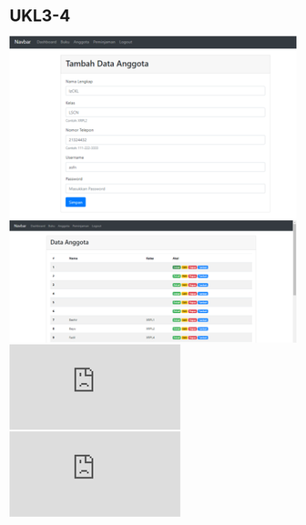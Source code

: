 # UKL3-4
![AltText](https://github.com/yuliusjati/UKL3-4/blob/master/UKL3.1.PNG)
![AltText](https://github.com/yuliusjati/UKL3-4/blob/master/UKL3.2.PNG)
![AltText](https://github.com/yuliusjati/UKL3-4/blob/master/proses-tambah.php)
![AltText](https://github.com/yuliusjati/UKL3-4/blob/master/tambah.php)

